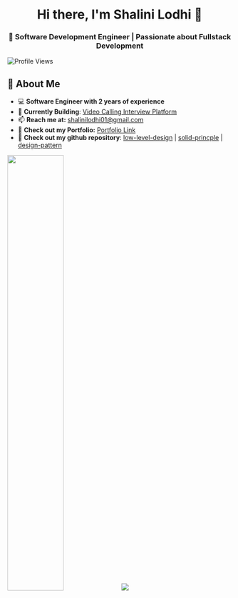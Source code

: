 <h1 align="center">Hi there, I'm Shalini Lodhi 👋</h1>
<h3 align="center">🚀 Software Development Engineer | Passionate about Fullstack Development</h3>

<!-- Profile Views Counter -->
<p align="left"> 
  <img src="https://komarev.com/ghpvc/?username=Shalini-lodhi&label=Profile%20Views&color=0e75b6&style=flat" alt="Profile Views" /> 
</p>

## **🔹 About Me**
- 💻 **Software Engineer with 2 years of experience**
- 💪 **Currently Building**: [Video Calling Interview Platform](https://github.com/Shalini-lodhi/video-calling-interview-platform) 
- 📫 **Reach me at:** [shalinilodhi01@gmail.com](shalinilodhi01@gmail.com)
- 📄 **Check out my Portfolio:** [Portfolio Link](https://www.linkedin.com/in/shalini-lodhi-07122001/)
- 🧭 **Check out my github repository**:
[low-level-design](https://github.com/Shalini-lodhi/system-design) |
[solid-princple](https://github.com/Shalini-lodhi/solid-principle) | 
[design-pattern](https://github.com/Shalini-lodhi/design-patterns)

<!-- GitHub Stats -->
<p align="left">
  <img width="50%" src="https://github-readme-streak-stats.herokuapp.com/?user=Shalini-lodhi&hide_border=true&theme=tokyonight&show_icons=true" />
  <img src="https://github-readme-stats.vercel.app/api/top-langs/?username=Shalini-lodhi&layout=compact&theme=tokyonight&hide_border=true&langs_count=5&show_icons=true" />
</p>
